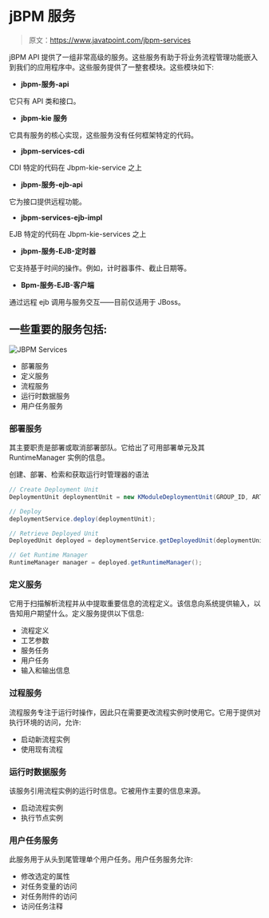 # jBPM 服务

> 原文：<https://www.javatpoint.com/jbpm-services>

jBPM API 提供了一组非常高级的服务。这些服务有助于将业务流程管理功能嵌入到我们的应用程序中。这些服务提供了一整套模块。这些模块如下:

*   **jbpm-服务-api**

它只有 API 类和接口。

*   **jbpm-kie 服务**

它具有服务的核心实现，这些服务没有任何框架特定的代码。

*   **jbpm-services-cdi**

CDI 特定的代码在 Jbpm-kie-service 之上

*   **jbpm-服务-ejb-api**

它为接口提供远程功能。

*   **jbpm-services-ejb-impl**

EJB 特定的代码在 Jbpm-kie-services 之上

*   **jbpm-服务-EJB-定时器**

它支持基于时间的操作。例如，计时器事件、截止日期等。

*   **Bpm-服务-EJB-客户端**

通过远程 ejb 调用与服务交互——目前仅适用于 JBoss。

## 一些重要的服务包括:

![JBPM Services](img/c956630fade28fb007cbd67fbc5c4e50.png)

*   部署服务
*   定义服务
*   流程服务
*   运行时数据服务
*   用户任务服务

### 部署服务

其主要职责是部署或取消部署部队。它给出了可用部署单元及其 RuntimeManager 实例的信息。

创建、部署、检索和获取运行时管理器的语法

```java
// Create Deployment Unit
DeploymentUnit deploymentUnit = new KModuleDeploymentUnit(GROUP_ID, ARTIFACT_ID, VERSION);

// Deploy
deploymentService.deploy(deploymentUnit);

// Retrieve Deployed Unit
DeployedUnit deployed = deploymentService.getDeployedUnit(deploymentUnit.getIdentifier());

// Get Runtime Manager
RuntimeManager manager = deployed.getRuntimeManager();

```

### 定义服务

它用于扫描解析流程并从中提取重要信息的流程定义。该信息向系统提供输入，以告知用户期望什么。定义服务提供以下信息:

*   流程定义
*   工艺参数
*   服务任务
*   用户任务
*   输入和输出信息

### 过程服务

流程服务专注于运行时操作，因此只在需要更改流程实例时使用它。它用于提供对执行环境的访问，允许:

*   启动新流程实例
*   使用现有流程

### 运行时数据服务

该服务引用流程实例的运行时信息。它被用作主要的信息来源。

*   启动流程实例
*   执行节点实例

### 用户任务服务

此服务用于从头到尾管理单个用户任务。用户任务服务允许:

*   修改选定的属性
*   对任务变量的访问
*   对任务附件的访问
*   访问任务注释